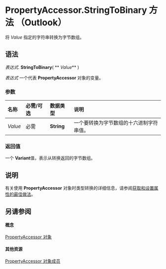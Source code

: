 
# PropertyAccessor.StringToBinary 方法 （Outlook）

将  _Value_ 指定的字符串转换为字节数组。


## 语法

 _表达式_. **StringToBinary**( ** _Value_** )

 _表达式_ 一个代表 **PropertyAccessor** 对象的变量。


### 参数



|**名称**|**必需/可选**|**数据类型**|**说明**|
|:-----|:-----|:-----|:-----|
| _Value_|必需|**String**|一个要转换为字节数组的十六进制字符串值。|

### 返回值

一个 **Variant**值，表示从转换返回的字节数组。


## 说明

有关使用  **PropertyAccessor** 对象时类型转换的详细信息，请参阅[获取和设置属性的最佳做法](http://msdn.microsoft.com/library/ec087bf8-cfac-9b20-3cb2-3bd308c5c63d%28Office.15%29.aspx)。


## 另请参阅


#### 概念


[PropertyAccessor 对象](2fc91e13-703c-3ec9-9066-ffee7144306c.md)
#### 其他资源


[PropertyAccessor 对象成员](3356e345-8878-0ed7-6783-1e49ddecc066.md)